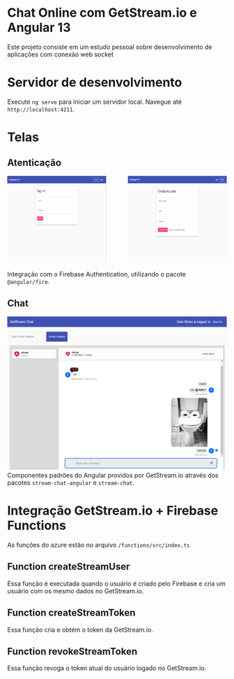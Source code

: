 # Chat Online com GetStream.io e Angular 13

Este projeto consiste em um estudo pessoal sobre desenvolvimento de aplicações com conexão web socket

# Servidor de desenvolvimento

Execute `ng serve` para iniciar um servidor local. Navegue até `http://localhost:4211`.

# Telas

## Atenticação

<div>
  <img src="./src/assets/readme_images/sign-in.png" width="45%" height="200px">
  <img src="./src/assets/readme_images/sign-up.png" width="45%" height="200px" style="float: right">
</div>

Integração com o Firebase Authentication, utilizando o pacote `@angular/fire`.

## Chat

![chat](./src/assets/readme_images/chat.png)
Componentes padrões do Angular providos por GetStream.io através dos pacotes `stream-chat-angular` e `stream-chat`.

# Integração GetStream.io + Firebase Functions

As funções do azure estão no arquivo `/functions/src/index.ts`

## Function createStreamUser

Essa função é executada quando o usuário é criado pelo Firebase e cria um usuário com os mesmo dados no GetStream.io.

## Function createStreamToken

Essa função cria e obtém o token da GetStream.io.

## Function revokeStreamToken

Essa função revoga o token atual do usuário logado no GetStream.io.
